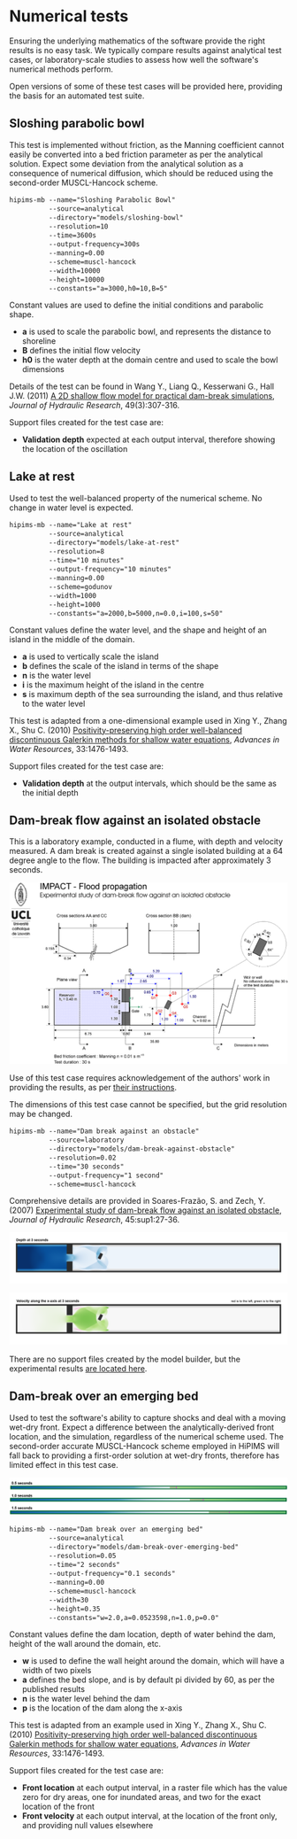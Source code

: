 # Numerical tests

Ensuring the underlying mathematics of the software provide the right results is no easy task. We typically compare results against analytical test cases, or laboratory-scale studies to assess how well the software's numerical methods perform.

Open versions of some of these test cases will be provided here, providing the basis for an automated test suite. 

## Sloshing parabolic bowl
This test is implemented without friction, as the Manning coefficient cannot easily be converted into a bed friction parameter as per the analytical solution. Expect some deviation from the analytical solution as a consequence of numerical diffusion, which should be reduced using the second-order MUSCL-Hancock scheme.

````
hipims-mb --name="Sloshing Parabolic Bowl"
          --source=analytical
          --directory="models/sloshing-bowl"
          --resolution=10
          --time=3600s
          --output-frequency=300s
          --manning=0.00
          --scheme=muscl-hancock
          --width=10000
          --height=10000
          --constants="a=3000,h0=10,B=5"
````
Constant values are used to define the initial conditions and parabolic shape.

* **a** is used to scale the parabolic bowl, and represents the distance to shoreline
* **B** defines the initial flow velocity
* **h0** is the water depth at the domain centre and used to scale the bowl dimensions

Details of the test can be found in Wang Y., Liang Q., Kesserwani G., Hall J.W. (2011) [A 2D shallow flow model for practical dam-break simulations](http://dx.doi.org/10.1080/00221686.2011.566248), _Journal of Hydraulic Research_, 49(3):307-316.

Support files created for the test case are:
* **Validation depth** expected at each output interval, therefore showing the location of the oscillation

## Lake at rest
Used to test the well-balanced property of the numerical scheme. No change in water level is expected.

````
hipims-mb --name="Lake at rest"
          --source=analytical
          --directory="models/lake-at-rest"
          --resolution=8
          --time="10 minutes"
          --output-frequency="10 minutes"
          --manning=0.00
          --scheme=godunov
          --width=1000
          --height=1000
          --constants="a=2000,b=5000,n=0.0,i=100,s=50"
````

Constant values define the water level, and the shape and height of an island in the middle of the domain.

* **a** is used to vertically scale the island
* **b** defines the scale of the island in terms of the shape
* **n** is the water level
* **i** is the maximum height of the island in the centre
* **s** is maximum depth of the sea surrounding the island, and thus relative to the water level

This test is adapted from a one-dimensional example used in Xing Y., Zhang X., Shu C. (2010) [Positivity-preserving high order well-balanced discontinuous Galerkin methods for shallow water equations](http://dx.doi.org/10.1016/j.advwatres.2010.08.005), _Advances in Water Resources_, 33:1476-1493.

Support files created for the test case are:
* **Validation depth** at the output intervals, which should be the same as the initial depth

## Dam-break flow against an isolated obstacle
This is a laboratory example, conducted in a flume, with depth and velocity measured. A dam break is created against a single isolated building at a 64 degree angle to the flow. The building is impacted after approximately 3 seconds.

![Laboratory experiment design for dam break against an obstacle](/tools/model-builder/tests/images/dam-break-obstacle-layout.png?raw=true "Laboratory experiment design for dam break against an obstacle")

Use of this test case requires acknowledgement of the authors' work in providing the results, as per [their instructions](/tools/model-builder/tests/resources/dam-break-against-obstacle/Readme.txt).

The dimensions of this test case cannot be specified, but the grid resolution may be changed. 

````
hipims-mb --name="Dam break against an obstacle"
          --source=laboratory
          --directory="models/dam-break-against-obstacle"
          --resolution=0.02
          --time="30 seconds"
          --output-frequency="1 second"
          --scheme=muscl-hancock
````

Comprehensive details are provided in Soares-Frazão, S. and Zech, Y. (2007) [Experimental study of dam-break flow against an isolated obstacle](http://dx.doi.org/10.1080/00221686.2007.9521830), _Journal of Hydraulic Research_, 45:sup1:27-36.

![Example results for depth after 3 seconds](/tools/model-builder/tests/images/dam-break-obstacle-depth-example.png?raw=true "Example results for depth after 3 seconds")

![Example results for velocity after 3 seconds](/tools/model-builder/tests/images/dam-break-obstacle-velocity-example.png?raw=true "Example results for velocity after 3 seconds")

There are no support files created by the model builder, but the experimental results [are located here](/tools/model-builder/tests/resources/dam-break-against-obstacle/).

## Dam-break over an emerging bed
Used to test the software's ability to capture shocks and deal with a moving wet-dry front. Expect a difference between the analytically-derived front location, and the simulation, regardless of the numerical scheme used. The second-order accurate MUSCL-Hancock scheme employed in HiPIMS will fall back to providing a first-order solution at wet-dry fronts, therefore has limited effect in this test case.

![Example results for dam break over an emerging bed](/tools/model-builder/tests/images/dam-break-emerging-bed-example.png?raw=true "Example results for dam break over an emerging bed")

````
hipims-mb --name="Dam break over an emerging bed"
          --source=analytical
          --directory="models/dam-break-over-emerging-bed"
          --resolution=0.05
          --time="2 seconds"
          --output-frequency="0.1 seconds"
          --manning=0.00
          --scheme=muscl-hancock
          --width=30
          --height=0.35
          --constants="w=2.0,a=0.0523598,n=1.0,p=0.0"
````

Constant values define the dam location, depth of water behind the dam, height of the wall around the domain, etc.

* **w** is used to define the wall height around the domain, which will have a width of two pixels
* **a** defines the bed slope, and is by default pi divided by 60, as per the published results
* **n** is the water level behind the dam
* **p** is the location of the dam along the x-axis

This test is adapted from an example used in Xing Y., Zhang X., Shu C. (2010) [Positivity-preserving high order well-balanced discontinuous Galerkin methods for shallow water equations](http://dx.doi.org/10.1016/j.advwatres.2010.08.005), _Advances in Water Resources_, 33:1476-1493.

Support files created for the test case are:
* **Front location** at each output interval, in a raster file which has the value zero for dry areas, one for inundated areas, and two for the exact location of the front
* **Front velocity** at each output interval, at the location of the front only, and providing null values elsewhere
